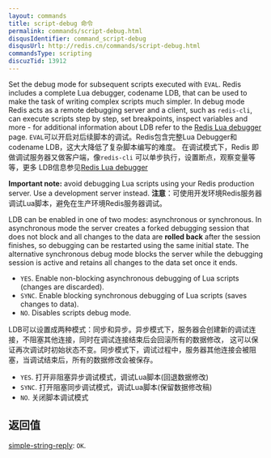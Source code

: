 ```yaml
---
layout: commands
title: script-debug 命令
permalink: commands/script-debug.html
disqusIdentifier: command_script-debug
disqusUrl: http://redis.cn/commands/script-debug.html
commandsType: scripting
discuzTid: 13912
---
```


Set the debug mode for subsequent scripts executed with `EVAL`. Redis includes a
complete Lua debugger, codename LDB, that can be used to make the task of
writing complex scripts much simpler. In debug mode Redis acts as a remote
debugging server and a client, such as `redis-cli`, can execute scripts step by
step, set breakpoints, inspect variables and more - for additional information
about LDB refer to the [Redis Lua debugger](/topics/ldb) page.
`EVAL`可以开启对后续脚本的调试。Redis包含完整Lua Debugger和codename LDB，这大大降低了复杂脚本编写的难度。
在调试模式下，Redis 即做调试服务器又做客户端，像`redis-cli` 可以单步执行，设置断点，观察变量等等，更多
LDB信息参见[Redis Lua debugger](/topics/ldb)

**Important note:** avoid debugging Lua scripts using your Redis production
server. Use a development server instead.
**注意**：可使用开发环境Redis服务器调试Lua脚本，避免在生产环境Redis服务器调试。

LDB can be enabled in one of two modes: asynchronous or synchronous. In
asynchronous mode the server creates a forked debugging session that does not
block and all changes to the data are **rolled back** after the session
finishes, so debugging can be restarted using the same initial state. The
alternative synchronous debug mode blocks the server while the debugging session
is active and retains all changes to the data set once it ends.

* `YES`. Enable non-blocking asynchronous debugging of Lua scripts (changes are discarded).
* `SYNC`. Enable blocking synchronous debugging of Lua scripts (saves changes to data).
* `NO`. Disables scripts debug mode.

LDB可以设置成两种模式：同步和异步。异步模式下，服务器会创建新的调试连接，不阻塞其他连接，同时在调试连接结束后会回滚所有的数据修改，
这可以保证再次调试时初始状态不变。同步模式下，调试过程中，服务器其他连接会被阻塞，当调试结束后，所有的数据修改会被保存。

* `YES`. 打开非阻塞异步调试模式，调试Lua脚本(回退数据修改)
* `SYNC`. 打开阻塞同步调试模式，调试Lua脚本(保留数据修改稿)
* `NO`.  关闭脚本调试模式
## 返回值


[simple-string-reply](/topics/protocol.html#simple-string-reply): `OK`.

